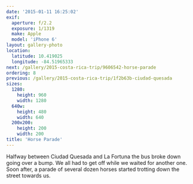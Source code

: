 ```yaml
---
date: '2015-01-11 16:25:02'
exif:
  aperture: f/2.2
  exposure: 1/1319
  make: Apple
  model: 'iPhone 6'
layout: gallery-photo
location:
  latitude: 10.419025
  longitude: -84.51965333
next: /gallery/2015-costa-rica-trip/9606542-horse-parade
ordering: 8
previous: /gallery/2015-costa-rica-trip/1f2b63b-ciudad-quesada
sizes:
  1280:
    height: 960
    width: 1280
  640w:
    height: 480
    width: 640
  200x200:
    height: 200
    width: 200
title: 'Horse Parade'
---
```


Halfway between Ciudad Quesada and La Fortuna the bus broke down going over a bump. We all had to get off while we waited for another one. Soon after, a parade of several dozen horses started trotting down the street towards us.
